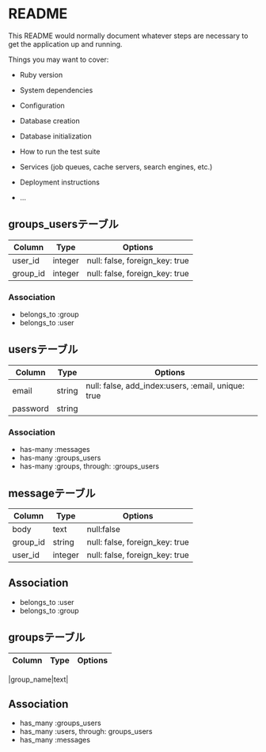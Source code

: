 # README

This README would normally document whatever steps are necessary to get the
application up and running.

Things you may want to cover:

* Ruby version

* System dependencies

* Configuration

* Database creation

* Database initialization

* How to run the test suite

* Services (job queues, cache servers, search engines, etc.)

* Deployment instructions

* ...
## groups_usersテーブル

|Column|Type|Options|
|------|----|-------|
|user_id|integer|null: false, foreign_key: true|
|group_id|integer|null: false, foreign_key: true|

### Association
- belongs_to :group
- belongs_to :user

## usersテーブル
|Column|Type|Options|
|------|----|-------|
|email|string|null: false, add_index:users, :email, unique: true|
|password|string|
### Association
- has-many :messages
- has-many :groups_users
- has-many :groups, through: :groups_users

## messageテーブル
|Column|Type|Options|
|------|----|-------|
|body|text| null:false
|group_id|string|null: false, foreign_key: true|
|user_id|integer|null: false, foreign_key: true|
## Association
- belongs_to :user
- belongs_to :group


## groupsテーブル
|Column|Type|Options|
|------|----|-------|

|group_name|text|
## Association
- has_many :groups_users
- has_many :users, through: groups_users
- has_many :messages
